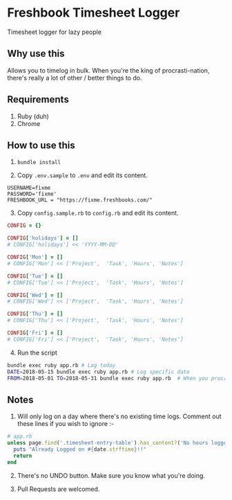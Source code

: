 # Freshbook Timesheet Logger
Timesheet logger for lazy people

## Why use this
Allows you to timelog in bulk. When you're the king of procrasti-nation, there's really a lot of other / better things to do. 

## Requirements
1. Ruby (duh) 
2. Chrome

## How to use this

1. `bundle install`

2. Copy `.env.sample` to `.env` and edit its content.

```
USERNAME=fixme
PASSWORD='fixme'
FRESHBOOK_URL = "https://fixme.freshbooks.com/"
```

3. Copy `config.sample.rb` to `config.rb` and edit its content.
```ruby
CONFIG = {}

CONFIG['holidays'] = []
# CONFIG['holidays'] << 'YYYY-MM-DD'

CONFIG['Mon'] = []
# CONFIG['Mon'] << ['Project',  'Task', 'Hours', 'Notes']

CONFIG['Tue'] = []
# CONFIG['Tue'] << ['Project',  'Task', 'Hours', 'Notes']

CONFIG['Wed'] = []
# CONFIG['Wed'] << ['Project',  'Task', 'Hours', 'Notes']

CONFIG['Thu'] = []
# CONFIG['Thu'] << ['Project',  'Task', 'Hours', 'Notes']

CONFIG['Fri'] = []
# CONFIG['Fri'] << ['Project',  'Task', 'Hours', 'Notes']
```

4. Run the script

```bash
bundle exec ruby app.rb # Log today
DATE=2018-05-15 bundle exec ruby app.rb # Log specific date
FROM=2018-05-01 TO=2018-05-31 bundle exec ruby app.rb  # When you procrastinate until the last minute
```

## Notes

1. Will only log on a day where there's no existing time logs. Comment out these lines if you wish to ignore :-
```ruby
# app.rb
unless page.find('.timesheet-entry-table').has_content?('No hours logged on')
  puts "Already Logged on #{date.strftime}!!"
  return
end
```

2. There's no UNDO button. Make sure you know what you're doing.

3. Pull Requests are welcomed.
